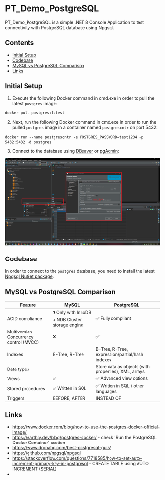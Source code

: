 # PT_Demo_PostgreSQL
PT_Demo_PostgreSQL is a simple .NET 8 Console Application to test connectivity with PostgreSQL database using Npgsql.

## Contents

- [Initial Setup](#initial-setup)
- [Codebase](#codebase)
- [MySQL vs PostgreSQL Comparison](#mysql-vs-postgresql-comparison)
- [Links](#links)

## Initial Setup

1. Execute the following Docker command in cmd.exe in order to pull the latest `postgres` image:

```
docker pull postgres:latest
```

2. Next, run the following Docker command in cmd.exe in order to run the pulled `postgres` image in a container named `postgrescntr` on port 5432:

```
docker run --name postgrescntr -e POSTGRES_PASSWORD=test1234 -p 5432:5432 -d postgres
```

3. Connect to the database using [DBeaver](https://dbeaver.io/download/) or [pgAdmin](https://www.pgadmin.org/download/):

![dbeaver-scrot](./res/scrot_dbeaver_connect.png)

## Codebase

In order to connect to the `postgres` database, you need to install the latest [Npgsql NuGet package](https://www.nuget.org/packages/Npgsql/).

## MySQL vs PostgreSQL Comparison

| Feature           | MySQL                                            | PostgreSQL                          |
| ----------------- | ------------------------------------------------ | ----------------------------------- |
| ACID compliance   | ❓ Only with InnoDB + NDB Cluster storage engine | ✅ Fully compliant                  |
| Multiversion Concurrency control (MVCC) | ❌                        | ✅                                  |
| Indexes           | B-Tree, R-Tree                                   | B-Tree, R-Tree, expression/partial/hash indexes |
| Data types        |                                                  | Store data as objects (with properties), XML, arrays
| Views             | ✅                                              | ✅ Advanced view options            |
| Stored procedures | ✅ Written in SQL                               | ✅ Written in SQL / other languages |
| Triggers          | BEFORE, AFTER                                    | INSTEAD OF                          |

## Links
- https://www.docker.com/blog/how-to-use-the-postgres-docker-official-image/
- https://earthly.dev/blog/postgres-docker/ - check 'Run the PostgreSQL Docker Container' section
- https://www.dronahq.com/best-postgresql-guis/
- https://github.com/npgsql/npgsql
- https://stackoverflow.com/questions/7718585/how-to-set-auto-increment-primary-key-in-postgresql - CREATE TABLE using AUTO INCREMENT (SERIAL)
- 